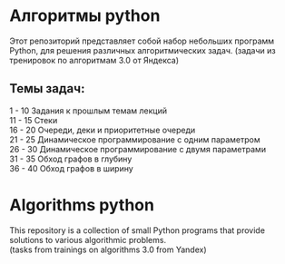 # Алгоритмы python
Этот репозиторий представляет собой набор небольших программ Python, для решения различных алгоритмических задач.
(задачи из тренировок по алгоритмам 3.0 от Яндекса)

## Темы задач:  
1 - 10 Задания к прошлым темам лекций  
11 - 15 Стеки  
16 - 20 Очереди, деки и приоритетные очереди  
21 - 25 Динамическое программирование с одним параметром  
26 - 30 Динамическое программирование с двумя параметрами  
31 - 35 Обход графов в глубину  
36 - 40 Обход графов в ширину


# Algorithms python
This repository is a collection of small Python programs that provide solutions to various algorithmic problems.  
(tasks from trainings on algorithms 3.0 from Yandex)
